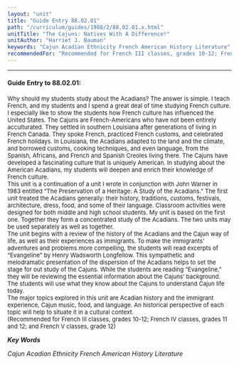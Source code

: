 ```yaml
---
layout: "unit"
title: "Guide Entry 88.02.01"
path: "/curriculum/guides/1988/2/88.02.01.x.html"
unitTitle: "The Cajuns: Natives With A Difference!"
unitAuthor: "Harriet J. Bauman"
keywords: "Cajun Acadian Ethnicity French American History Literature"
recommendedFor: "Recommended for French III classes, grades 10-12; French IV classes, grades 11 and 12; and French V classes, grade 12"
---
```

<body>
<hr/>
<h4>
Guide Entry to 88.02.01:
</h4>
<font size="-1">
<dl>
<dt>
Why should my students study about the Acadians? The answer is simple. I teach French, and my students and I spend a great deal of time studying French culture. I especially like to show the students how French culture has influenced the United States. The Cajuns are French-Americans who have not been entirely acculturated. They settled in southern Louisiana after generations of living in French Canada. They spoke French, practiced French customs, and celebrated French holidays. In Louisiana, the Acadians adapted to the land and the climate, and borrowed customs, cooking techniques, and even language, from the Spanish, Africans, and French and Spanish Creoles living there. The Cajuns have developed a fascinating culture that is uniquely American. In studying about the American Acadians, my students will deepen and enrich their knowledge of French culture.
<dt>
This unit is a continuation of a unit I wrote in conjunction with John Warner in 1983 entitled “The Preservation of a Heritage: A Study of the Acadians.” The first unit treated the Acadians generally: their history, traditions, customs, festivals, architecture, dress, food, and some of their language. Classroom activities were designed for both middle and high school students. My unit is based on the first one. Together they form a concentrated study of the Acadians. The two units may be used separately as well as together.
<dt>
The unit begins with a review of the history of the Acadians and the Cajun way of life, as well as their experiences as immigrants. To make the immigrants’ adventures and problems more compelling, the students will read excerpts of “Evangeline” by Henry Wadsworth Longfellow. This sympathetic and melodramatic presentation of the dispersion of the Acadians helps to set the stage for out study of the Cajuns. While the students are reading “Evangeline,” they will be reviewing the essential information about the Cajuns’ background. The students will use what they know about the Cajuns to understand Cajun life today.
<dt>
The major topics explored in this unit are Acadian history and the immigrant experience, Cajun music, food, and language. An historical perspective of each topic will help to situate it in a cultural context.
<dt>
(Recommended for French III classes, grades 10-12; French IV classes, grades 11 and 12; and French V classes, grade 12)
</dt>
</dt>
</dt>
</dt>
</dt>
</dl>
</font>
<p>
<b>
<i>
Key Words
</i>
</b>
<br/>
</p>
<p>
<i>
Cajun Acadian Ethnicity French American History Literature
</i>
</p>
</body>